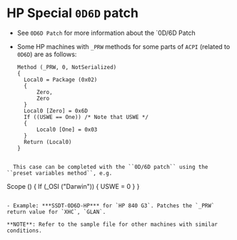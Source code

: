 # HP Special `0D6D` patch

- See `0D6D Patch` for more information about the `0D/6D Patch
- Some HP machines with `_PRW` methods for some parts of `ACPI` (related to `0D6D`) are as follows:

	```
	Method (_PRW, 0, NotSerialized)
   {
      Local0 = Package (0x02)
      {
          Zero,
          Zero
      }
      Local0 [Zero] = 0x6D
      If ((USWE == One)) /* Note that USWE */
      {
          Local0 [One] = 0x03
      }
      Return (Local0)
  	}
```

  This case can be completed with the ``0D/6D patch`` using the ``preset variables method``, e.g.

  ```
  Scope (\)
  {
      If (_OSI ("Darwin"))
      {
          USWE = 0
      }
  }
  ```

- Example: ***SSDT-0D6D-HP*** for `HP 840 G3`. Patches the `_PRW` return value for `XHC`, `GLAN`.

**NOTE**: Refer to the sample file for other machines with similar conditions.

